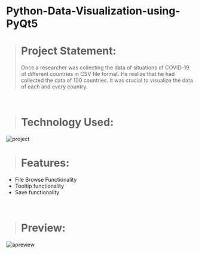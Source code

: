 
# Python-Data-Visualization-using-PyQt5

> <h1>Project Statement:</h1>
> Once a researcher was collecting the data of situations of COVID-19 of different countries in CSV file format. He realize that he had collected the data of 100 countries. It was crucial to visualize the data of each and every country.

<br>

> <h1>Technology Used:</h1>
![project](https://user-images.githubusercontent.com/89339029/164161060-e5095387-725c-4408-96f0-9b244d204794.png)

> <h1>Features:</h1>
- File Browse Functionality
- Tooltip functionality
- Save functionality

<br>

> <h1>Preview:</h1>
![apreview](https://user-images.githubusercontent.com/89339029/164371730-fca8c24c-b590-4327-84e9-444e6166643a.png)

